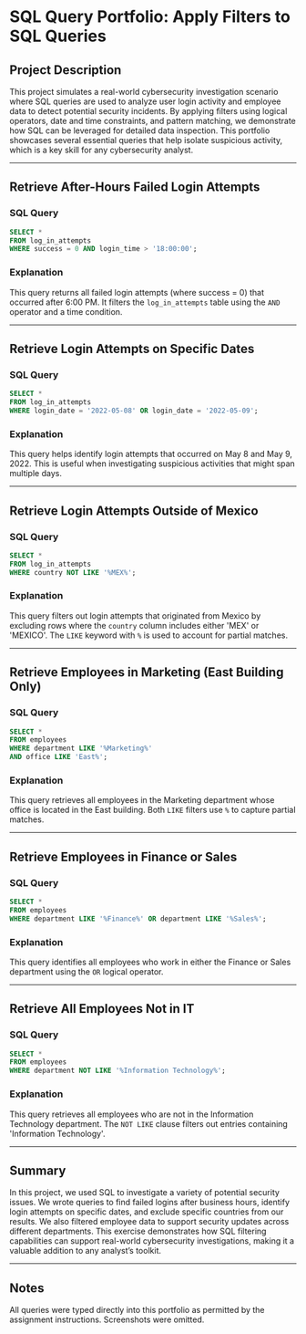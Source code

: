 # SQL Query Portfolio: Apply Filters to SQL Queries

## Project Description

This project simulates a real-world cybersecurity investigation scenario where SQL queries are used to analyze user login activity and employee data to detect potential security incidents. By applying filters using logical operators, date and time constraints, and pattern matching, we demonstrate how SQL can be leveraged for detailed data inspection. This portfolio showcases several essential queries that help isolate suspicious activity, which is a key skill for any cybersecurity analyst.

---

## Retrieve After-Hours Failed Login Attempts

### SQL Query

```sql
SELECT *
FROM log_in_attempts
WHERE success = 0 AND login_time > '18:00:00';
```

### Explanation

This query returns all failed login attempts (where success = 0) that occurred after 6:00 PM. It filters the `log_in_attempts` table using the `AND` operator and a time condition.

---

## Retrieve Login Attempts on Specific Dates

### SQL Query

```sql
SELECT *
FROM log_in_attempts
WHERE login_date = '2022-05-08' OR login_date = '2022-05-09';
```

### Explanation

This query helps identify login attempts that occurred on May 8 and May 9, 2022. This is useful when investigating suspicious activities that might span multiple days.

---

## Retrieve Login Attempts Outside of Mexico

### SQL Query

```sql
SELECT *
FROM log_in_attempts
WHERE country NOT LIKE '%MEX%';
```

### Explanation

This query filters out login attempts that originated from Mexico by excluding rows where the `country` column includes either 'MEX' or 'MEXICO'. The `LIKE` keyword with `%` is used to account for partial matches.

---

## Retrieve Employees in Marketing (East Building Only)

### SQL Query

```sql
SELECT *
FROM employees
WHERE department LIKE '%Marketing%'
AND office LIKE 'East%';
```

### Explanation

This query retrieves all employees in the Marketing department whose office is located in the East building. Both `LIKE` filters use `%` to capture partial matches.

---

## Retrieve Employees in Finance or Sales

### SQL Query

```sql
SELECT *
FROM employees
WHERE department LIKE '%Finance%' OR department LIKE '%Sales%';
```

### Explanation

This query identifies all employees who work in either the Finance or Sales department using the `OR` logical operator.

---

## Retrieve All Employees Not in IT

### SQL Query

```sql
SELECT *
FROM employees
WHERE department NOT LIKE '%Information Technology%';
```

### Explanation

This query retrieves all employees who are not in the Information Technology department. The `NOT LIKE` clause filters out entries containing 'Information Technology'.

---

## Summary

In this project, we used SQL to investigate a variety of potential security issues. We wrote queries to find failed logins after business hours, identify login attempts on specific dates, and exclude specific countries from our results. We also filtered employee data to support security updates across different departments. This exercise demonstrates how SQL filtering capabilities can support real-world cybersecurity investigations, making it a valuable addition to any analyst’s toolkit.

---

## Notes

All queries were typed directly into this portfolio as permitted by the assignment instructions. Screenshots were omitted.
